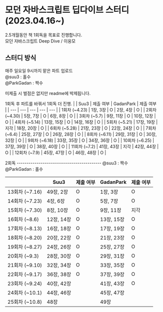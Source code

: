 # 모던 자바스크립트 딥다이브 스터디 (2023.04.16~)

2.5개월동안 책 1회독을 목표로 진행합니다.  
모던 자바스크립트 Deep Dive / 이웅모

## 스터디 방식

매주 일요일 9시까지 맡은 파트 업로드  
@suu3 : 홀수  
@ParkGadan : 짝수

미제출 시 벌점은 없지만 readme에 박제됩니다.

1회독 후 파트를 바꿔서 1회독 더 진행.
| | Suu3 | 제출 여부 | GadanPark | 제출 여부 |
| --- | --- | --- | --- | --- |
| 1회차 (~4.23) | 1장, 3장 | O | 2장, 4장 | O |
| 2회차 (~4.30) | 5장, 7장 | O | 6장, 8장 | O |
| 3회차 (~5.7) | 9장, 11장 | O | 10장, 12장 | O |
| 4회차 (~5.14) | 13장, 15장 | O | 14장, 16장 | O |
| 5회차 (~5.21) | 17장, 19장 | 지각 | 18장, 20장 | O |
| 6회차 (~5.28) | 21장, 23장 | O | 22장, 24장 | O |
| 7회차 (~6.4) | 25장, 27장 | O | 26장, 28장 | O |
| 8회차 (~6.11) | 29장, 31장 | O | 30장, 32장 | O |
| 9회차 (~6.18) | 33장, 35장 | O | 34장, 36장 | O |
| 10회차 (~6.25) | 37장, 39장 | O | 38장, 40장 | O |
| 11회차 (~7.2) | 41장, 43장 | 지각 | 42장, 44장 | O |
| 12회차 (~7.9) | 45장, 47장 | O | 46장, 48장 | O |

2회독 -------------------------------------------
@suu3 : 짝수  
@ParkGadan : 홀수

|                | Suu3       | 제출 여부 | GadanPark  | 제출 여부 |
| -------------- | ---------- | --------- | ---------- | --------- |
| 13회차 (~7.16) | 49장, 2장  | O         | 1장, 3장   | O         |
| 14회차 (~7.23) | 4장, 6장   | O         | 5장, 7장   | O         |
| 15회차 (~7.30) | 8장, 10장  | O         | 9장, 11장  | 지각       |
| 16회차 (~8.6)  | 12장, 14장 | O         | 13장, 15장 | O         |
| 17회차 (~8.13) | 16장, 18장 | O         | 17장, 19장 | O         |
| 18회차 (~8.20) | 20장, 22장 | O         | 21장, 23장 | O         |
| 19회차 (~8.27) | 24장, 26장 | O         | 25장, 27장 | O         |
| 20회차 (~9.3)  | 28장, 30장 | O         | 29장, 31장 | O         |
| 21회차 (~9.10) | 32장, 34장 | O         | 33장, 35장 | O         |
| 22회차 (~9.17) | 36장, 38장 | O         | 37장, 39장 | O         |
| 23회차 (~9.24) | 40장, 42장 |           | 41장, 43장 | O         |
| 24회차 (~10.1) | 44장, 46장 |           | 45장, 47장 |           |
| 25회차 (~10.8) | 48장      |           | 49장      |           |
